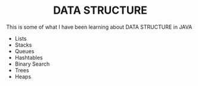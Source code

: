 <h1 align="center">DATA STRUCTURE</h1>

This is some of what I have been learning about DATA STRUCTURE in JAVA

- Lists
- Stacks
- Queues
- Hashtables
- Binary Search
- Trees
- Heaps
